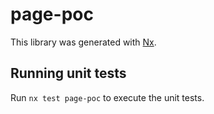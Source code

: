 # page-poc

This library was generated with [Nx](https://nx.dev).

## Running unit tests

Run `nx test page-poc` to execute the unit tests.
